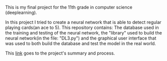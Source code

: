 This is my final project for the 11th grade in computer science (deeplearning).

In this project I tried to create a neural network that is able to detect regular playing cards(an ace to 5).
This repository contains:
The database used in the training and testing of the neural network, the "library" used to build the neural network(in the file: "DL3.py") and the graphical user interface that was used to both build the database and test the model in the real world. 

This [link](https://docs.google.com/document/d/1j6y3EPRiFue48ZrQFcqP485CExZCYxSqJvUpXSlP32g/edit?usp=sharing) goes to the project's summary and process. 
